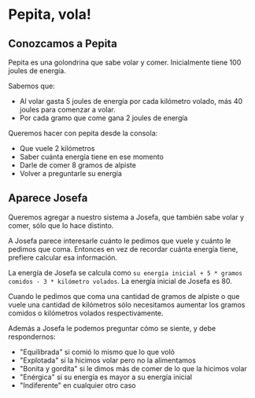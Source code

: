 # Pepita, vola!

## Conozcamos a Pepita

Pepita es una golondrina que sabe volar y comer.
Inicialmente tiene 100 joules de energía.

Sabemos que:
* Al volar gasta 5 joules de energía por cada kilómetro volado, más 40 joules para comenzar a volar.
* Por cada gramo que come gana 2 joules de energía

Queremos hacer con pepita desde la consola:
* Que vuele 2 kilómetros
* Saber cuánta energía tiene en ese momento
* Darle de comer 8 gramos de alpiste
* Volver a preguntarle su energía

## Aparece Josefa

Queremos agregar a nuestro sistema a Josefa, 
que también sabe volar y comer, sólo que lo hace distinto.

A Josefa parece interesarle cuánto le pedimos que vuele y 
cuánto le pedimos que coma. Entonces en vez de recordar cuánta energía tiene, 
prefiere calcular esa información.

La energía de Josefa se calcula como 
`su energía inicial + 5 * gramos comidos - 3 * kilómetro volados`. 
La energía inicial de Josefa es 80.

Cuando le pedimos que coma una cantidad de gramos de alpiste o 
que vuele una cantidad de kilómetros sólo necesitamos aumentar los gramos 
comidos o kilómetros volados respectivamente.

Además a Josefa le podemos preguntar cómo se siente, y debe respondernos:
* "Equilibrada" si comió lo mismo que lo que voló
* "Explotada" si la hicimos volar pero no la alimentamos
* "Bonita y gordita" si le dimos más de comer de lo que la hicimos volar
* "Enérgica" si su energía es mayor a su energía inicial
* "Indiferente" en cualquier otro caso
